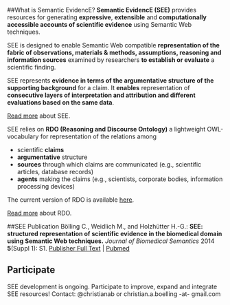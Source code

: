 ##What is Semantic EvidencE?
**Semantic EvidencE (SEE)** provides resources for generating **expressive**, **extensible** and **computationally accessible accounts of scientific evidence** using Semantic Web techniques.

SEE is designed to enable Semantic Web compatible **representation of the fabric of observations, materials & methods, assumptions, reasoning and information sources** examined by researchers **to establish or evaluate** a scientific finding.

SEE represents **evidence in terms of the argumentative structure of the supporting background** for a claim. It **enables** representation of **consecutive layers of interpretation and attribution and different evaluations based on the same data**.

[Read more](SEE_overview.md) about SEE.

SEE relies on **RDO (Reasoning and Discourse Ontology)** a lightweight OWL-vocabulary for representation of the relations among
  * scientific **claims**
  * **argumentative** structure
  * **sources** through which claims are communicated (e.g., scientific articles, database records)
  * **agents** making the claims (e.g., scientists, corporate bodies, information processing devices)

The current version of RDO is available [here](../master/ontology/rdo.owl).

[Read more](RDO_introduction.md) about RDO.

##SEE Publication
Bölling C., Weidlich M., and Holzhütter H.-G.: **SEE: structured representation of scientific evidence in the biomedical domain using Semantic Web techniques.** _Journal of Biomedical Semantics_ 2014 **5**(Suppl 1): S1.
[Publisher Full Text](http://www.jbiomedsem.com/content/5/S1/S1) | [Pubmed](http://www.ncbi.nlm.nih.gov/pubmed/25093070)

## Participate ##
SEE development is ongoing. Participate to improve, expand and integrate SEE resources!
Contact: @christianab or christian.a.boelling -at- gmail.com
